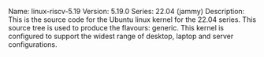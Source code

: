 Name:    linux-riscv-5.19
Version: 5.19.0
Series:  22.04 (jammy)
Description:
    This is the source code for the Ubuntu linux kernel for the 22.04 series. This
    source tree is used to produce the flavours: generic.
    This kernel is configured to support the widest range of desktop, laptop and
    server configurations.
